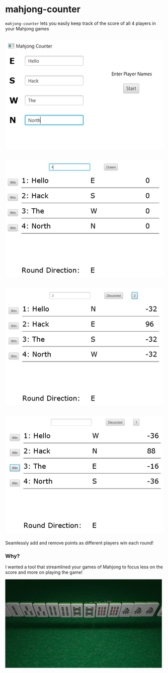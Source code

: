 # mahjong-counter

`mahjong-counter` lets you easily keep track of the score of all 4 players in your Mahjong games

![Mahjong Counter 1](img/mahjong_1.png)
------------------------
![Mahjong Counter 2](img/mahjong_2.png)
------------------------
![Mahjong Counter 3](img/mahjong_3.png)
------------------------
![Mahjong Counter 4](img/mahjong_4.png)
------------------------
Seamlessly add and remove points as different players win each round!

### Why?

I wanted a tool that streamlined your games of Mahjong to focus less on the score and more on playing the game!

![Skill Issue](img/skill-issue-mahjong.gif)
